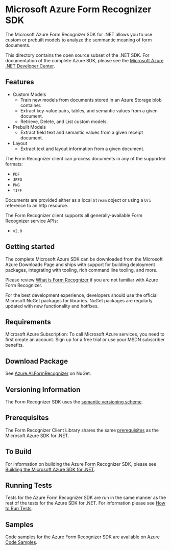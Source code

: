 # Microsoft Azure Form Recognizer SDK

The Microsoft Azure Form Recognizer SDK for .NET allows you to use custom or prebuilt models to analyze the semmantic meaning of form documents.

This directory contains the open source subset of the .NET SDK. For documentation of the complete Azure SDK, please see the [Microsoft Azure .NET Developer Center].

## Features

- Custom Models
    - Train new models from documents stored in an Azure Storage blob container.
    - Extract key-value pairs, tables, and semantic values from a given document.
    - Retrieve, Delete, and List custom models.
- Prebuilt Models
    - Extract field text and semantic values from a given receipt document.
- Layout
    - Extract text and layout information from a given document.

The Form Recognizer client can process documents in any of the supported formats:

- `PDF`
- `JPEG`
- `PNG`
- `TIFF`

Documents are provided either as a local `Stream` object or using a `Uri` reference to an http resource.

The Form Recognizer client supports all generally-available Form Recognizer service APIs:

- `v2.0`

## Getting started

The complete Microsoft Azure SDK can be downloaded from the Microsoft Azure Downloads Page and ships with support for building deployment packages, integrating with tooling, rich command line tooling, and more.

Please review [What is Form Recognizer] if you are not familiar with Azure Form Recognizer.

For the best development experience, developers should use the official Microsoft NuGet packages for libraries. NuGet packages are regularly updated with new functionality and hotfixes.

## Requirements

Microsoft Azure Subscription: To call Microsoft Azure services, you need to first create an account. Sign up for a free trial or use your MSDN subscriber benefits.

## Download Package

See [Azure.AI.FormRecognizer] on NuGet.

## Versioning Information

The Form Recognizer SDK uses the [semantic versioning scheme].

## Prerequisites

The Form Recognizer Client Library shares the same [prerequisites] as the Microsoft Azure SDK for .NET.

## To Build

For information on building the Azure Form Recognizer SDK, please see [Building the Microsoft Azure SDK for .NET].

## Running Tests

Tests for the Azure Form Recognizer SDK are run in the same manner as the rest of the tests for the Azure SDK for .NET. For information please see [How to Run Tests].

## Samples

Code samples for the Azure Form Recognizer SDK are available on [Azure Code Samples].

<!-- Links -->

[Microsoft Azure .NET Developer Center]: http://azure.microsoft.com/en-us/develop/net/
[Microsoft Azure Downloads Page]: http://azure.microsoft.com/en-us/downloads/?sdk=net
[What is Form Recognizer]: https://docs.microsoft.com/en-us/azure/cognitive-services/form-recognizer/overview
[create an account]: https://account.windowsazure.com/Home/Index
[Azure.AI.FormRecognizer]: https://www.nuget.org/packages/Azure.AI.FormRecognizer
[semantic versioning scheme]: http://semver.org/
[prerequisites]: https://github.com/azure/azure-sdk-for-net#prerequisites
[Building the Microsoft Azure SDK for .NET]: https://github.com/azure/azure-sdk-for-net#to-build
[How to Run Tests]: https://github.com/azure/azure-sdk-for-net#to-run-the-tests
[Azure Code Samples]: https://azure.microsoft.com/en-us/resources/samples/?sort=0&service=form-recognizer&platform=dotnet